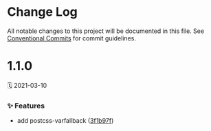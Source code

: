 # Change Log

All notable changes to this project will be documented in this file.
See [Conventional Commits](https://conventionalcommits.org) for commit guidelines.

<a name="1.1.0"></a>
# 1.1.0
🗓 2021-03-10

### ✨ Features

* add postcss-varfallback ([3f1b97f](https://github.com/adobe/spectrum-css/commit/3f1b97f))
